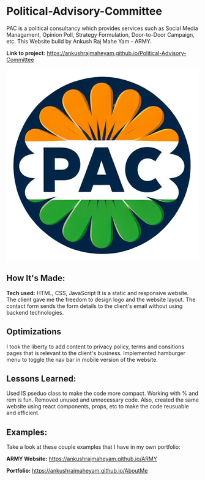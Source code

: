 # Political-Advisory-Committee

PAC is a political consultancy which provides services such as Social Media Managament, Opinion Poll, Strategy Formulation, Door-to-Door Campaign, etc. This Website build by Ankush Raj Mahe Yam - ARMY.

**Link to project:**  https://ankushrajmaheyam.github.io/Political-Advisory-Committee

![alt tag](https://github.com/AnkushRajMaheYam/Political-Advisory-Committee/blob/main/images/logo.png)

## How It's Made:

**Tech used:** HTML, CSS, JavaScript
It is a static and responsive website. The client gave me the freedom to design logo and the website layout. The contact form sends the form details to the client's email without using backend technologies.

## Optimizations
I took the liberty to add content to privacy policy, terms and consitions pages that is relevant to the client's business. Implemented hamburger menu to toggle the nav bar in mobile version of the website. 
## Lessons Learned:

Used IS pseduo class to make the code more compact. Working with % and rem is fun. Removed unused and unnecessary code. Also, created the same website using react components, props, etc to make the code reusuable and efficient.

## Examples:
Take a look at these couple examples that I have in my own portfolio:

**ARMY Website:** https://ankushrajmaheyam.github.io/ARMY

**Portfolio:** https://ankushrajmaheyam.github.io/AboutMe
